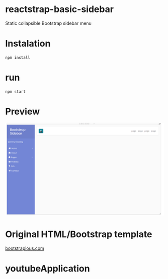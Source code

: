 # reactstrap-basic-sidebar
Static collapsible Bootstrap sidebar menu

# Instalation
```
npm install
```
# run
```
npm start
```
# Preview
<a><img src="/preview.gif"></img></a>

# Original HTML/Bootstrap template

<a href="https://bootstrapious.com/p/bootstrap-sidebar">bootstrapious.com</a>
# youtubeApplication
